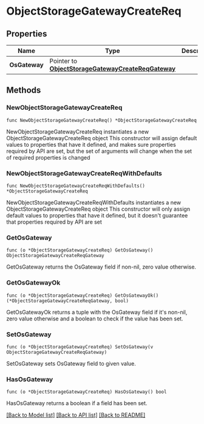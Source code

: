 # ObjectStorageGatewayCreateReq

## Properties

Name | Type | Description | Notes
------------ | ------------- | ------------- | -------------
**OsGateway** | Pointer to [**ObjectStorageGatewayCreateReqGateway**](ObjectStorageGatewayCreateReqGateway.md) |  | [optional] 

## Methods

### NewObjectStorageGatewayCreateReq

`func NewObjectStorageGatewayCreateReq() *ObjectStorageGatewayCreateReq`

NewObjectStorageGatewayCreateReq instantiates a new ObjectStorageGatewayCreateReq object
This constructor will assign default values to properties that have it defined,
and makes sure properties required by API are set, but the set of arguments
will change when the set of required properties is changed

### NewObjectStorageGatewayCreateReqWithDefaults

`func NewObjectStorageGatewayCreateReqWithDefaults() *ObjectStorageGatewayCreateReq`

NewObjectStorageGatewayCreateReqWithDefaults instantiates a new ObjectStorageGatewayCreateReq object
This constructor will only assign default values to properties that have it defined,
but it doesn't guarantee that properties required by API are set

### GetOsGateway

`func (o *ObjectStorageGatewayCreateReq) GetOsGateway() ObjectStorageGatewayCreateReqGateway`

GetOsGateway returns the OsGateway field if non-nil, zero value otherwise.

### GetOsGatewayOk

`func (o *ObjectStorageGatewayCreateReq) GetOsGatewayOk() (*ObjectStorageGatewayCreateReqGateway, bool)`

GetOsGatewayOk returns a tuple with the OsGateway field if it's non-nil, zero value otherwise
and a boolean to check if the value has been set.

### SetOsGateway

`func (o *ObjectStorageGatewayCreateReq) SetOsGateway(v ObjectStorageGatewayCreateReqGateway)`

SetOsGateway sets OsGateway field to given value.

### HasOsGateway

`func (o *ObjectStorageGatewayCreateReq) HasOsGateway() bool`

HasOsGateway returns a boolean if a field has been set.


[[Back to Model list]](../README.md#documentation-for-models) [[Back to API list]](../README.md#documentation-for-api-endpoints) [[Back to README]](../README.md)


